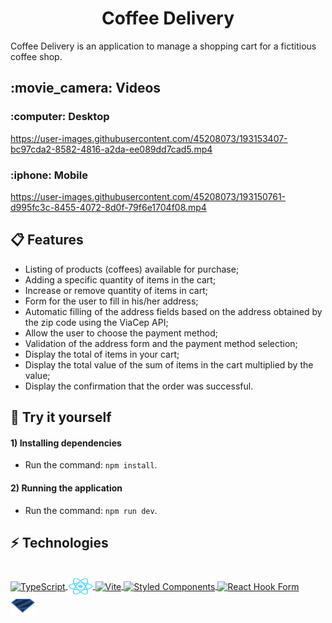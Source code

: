 <h1 align=center>Coffee Delivery</h1>

Coffee Delivery is an application to manage a shopping cart for a fictitious coffee shop.

<h2>:movie_camera: Videos</h2>
<h3>:computer: Desktop</h3>

https://user-images.githubusercontent.com/45208073/193153407-bc97cda2-8582-4816-a2da-ee089dd7cad5.mp4

<h3>:iphone: Mobile</h3>

https://user-images.githubusercontent.com/45208073/193150761-d995fc3c-8455-4072-8d0f-79f6e1704f08.mp4

## :clipboard: Features
 - Listing of products (coffees) available for purchase;
- Adding a specific quantity of items in the cart;
- Increase or remove quantity of items in cart;
- Form for the user to fill in his/her address;
- Automatic filling of the address fields based on the address obtained by the zip code using the ViaCep API;
- Allow the user to choose the payment method;
- Validation of the address form and the payment method selection;
- Display the total of items in your cart;
- Display the total value of the sum of items in the cart multiplied by the value;
- Display the confirmation that the order was successful.
 
## :rocket: Try it yourself
#### 1) Installing dependencies
- Run the command: ``npm install``.

#### 2) Running the application
- Run the command: ``npm run dev``.
  
 ## :zap: Technologies
  <div style="display: inline_block"><br>
   <a href="https://www.typescriptlang.org/">
     <img align="center" alt="TypeScript" height="30" width="40" src="https://cdn.jsdelivr.net/gh/devicons/devicon/icons/typescript/typescript-original.svg">
   </a>
   <a href="https://reactjs.org/">
    <img align="center" alt="ReactJS" height="30" width="40" src="https://raw.githubusercontent.com/devicons/devicon/master/icons/react/react-original.svg">
   </a>
    <a href="https://vitejs.dev/">
    <img align="center" alt="Vite" height="30" width="40" src="https://www.svgrepo.com/show/354521/vitejs.svg">
   </a>
   <a href="https://styled-components.com/">
    <img align="center" alt="Styled Components" height="30" width="40" src="https://cdn.worldvectorlogo.com/logos/styled-components-1.svg">
   </a>
   <a href="https://react-hook-form.com/">
    <img align="center" alt="React Hook Form" height="30" width="30" src="https://avatars.githubusercontent.com/u/53986236?s=200&v=4">
   </a>
   <a href="https://github.com/colinhacks/zod">
    <img align="center" alt="Zod" height="30" width="40" src="https://github.com/colinhacks/zod/blob/master/logo.svg">
   </a>
  </div>
